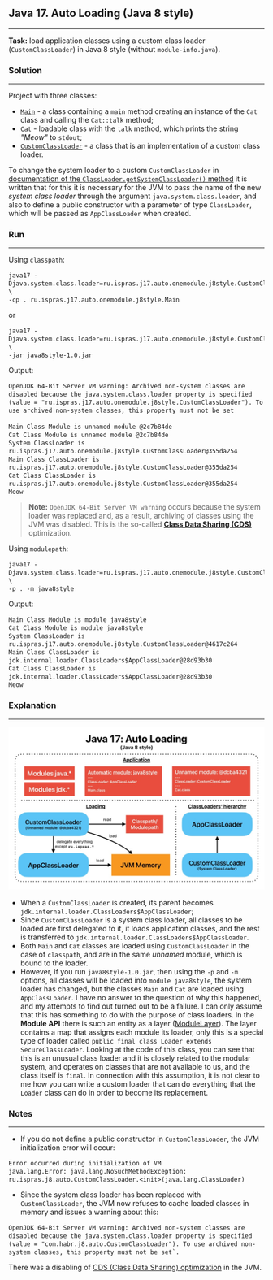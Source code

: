 ## Java 17. Auto Loading (Java 8 style)
---
**Task:** load application classes using a custom class loader (`CustomClassLoader`) in Java 8 style (without `module-info.java`).

### Solution
---
Project with three classes:
- [`Main`](src/ru/ispras/j17/auto/onemodule/j8style/Main.java) - a class containing a `main` method creating an instance of the `Cat` class and calling the `Cat::talk` method;
- [`Cat`](src/ru/ispras/j17/auto/onemodule/j8style/Cat.java) - loadable class with the `talk` method, which prints the string *"Meow"* to `stdout`;
- [`CustomClassLoader`](src/ru/ispras/j17/auto/onemodule/j8style/CustomClassLoader.java) - a class that is an implementation of a custom class loader.

To change the system loader to a custom `CustomClassLoader` in [documentation of the `ClassLoader.getSystemClassLoader()` method](https://docs.oracle.com/en/java/javase/17/docs/api/java.base/java/lang/ClassLoader.html#getSystemClassLoader()) it is written that for this it is necessary for the JVM to pass the name of the new *system class loader* through the argument `java.system.class.loader`, and also to define a public constructor with a parameter of type `ClassLoader`, which will be passed as `AppClassLoader` when created.

### Run
---
Using `classpath`:

```shell
java17 -Djava.system.class.loader=ru.ispras.j17.auto.onemodule.j8style.CustomClassLoader \
-cp . ru.ispras.j17.auto.onemodule.j8style.Main
```

or

```shell
java17 -Djava.system.class.loader=ru.ispras.j17.auto.onemodule.j8style.CustomClassLoader \
-jar java8style-1.0.jar
```

Output:

```shell
OpenJDK 64-Bit Server VM warning: Archived non-system classes are disabled because the java.system.class.loader property is specified (value = "ru.ispras.j17.auto.onemodule.j8style.CustomClassLoader"). To use archived non-system classes, this property must not be set

Main Class Module is unnamed module @2c7b84de
Cat Class Module is unnamed module @2c7b84de
System ClassLoader is ru.ispras.j17.auto.onemodule.j8style.CustomClassLoader@355da254
Main Class ClassLoader is ru.ispras.j17.auto.onemodule.j8style.CustomClassLoader@355da254
Cat Class ClassLoader is ru.ispras.j17.auto.onemodule.j8style.CustomClassLoader@355da254
Meow
```

> **Note:**
> `OpenJDK 64-Bit Server VM warning` occurs because the system loader was replaced and, as a result, archiving of classes using the JVM was disabled. This is the so-called [**Class Data Sharing (CDS)**](https://habr.com/ru/articles/472638/) optimization.

Using `modulepath`:

```shell
java17 -Djava.system.class.loader=ru.ispras.j17.auto.onemodule.j8style.CustomClassLoader \
-p . -m java8style
```

Output:

```shell
Main Class Module is module java8style
Cat Class Module is module java8style
System ClassLoader is ru.ispras.j17.auto.onemodule.j8style.CustomClassLoader@4617c264
Main Class ClassLoader is jdk.internal.loader.ClassLoaders$AppClassLoader@28d93b30
Cat Class ClassLoader is jdk.internal.loader.ClassLoaders$AppClassLoader@28d93b30
Meow
```

### Explanation
---
![Java 17. Auto Loading (Java 8 style).jpg](../../../../img/Java%2017.%20Auto%20Loading%20(Java%208%20style).jpg)

- When a `CustomClassLoader` is created, its parent becomes `jdk.internal.loader.ClassLoaders$AppClassLoader`;
- Since `CustomClassLoader` is a system class loader, all classes to be loaded are first delegated to it, it loads application classes, and the rest is transferred to `jdk.internal.loader.ClassLoaders$AppClassLoader`.
- Both `Main` and `Cat` classes are loaded using `CustomClassLoader` in the case of `classpath`, and are in the same *unnamed* module, which is bound to the loader.
- However, if you run `java8style-1.0.jar`, then using the `-p` and `-m` options, all classes will be loaded into `module java8style`, the system loader has changed, but the classes `Main` and `Cat` are loaded using `AppClassLoader`. I have no answer to the question of why this happened, and my attempts to find out turned out to be a failure. I can only assume that this has something to do with the purpose of class loaders. In the **Module API** there is such an entity as a layer ([ModuleLayer](https://docs.oracle.com/en/java/javase/17/docs/api/java.base/java/lang/ModuleLayer.html)). The layer contains a map that assigns each module its loader, only this is a special type of loader called `public final class Loader extends SecureClassLoader`. Looking at the code of this class, you can see that this is an unusual class loader and it is closely related to the modular system, and operates on classes that are not available to us, and the class itself is `final`. In connection with this assumption, it is not clear to me how you can write a custom loader that can do everything that the `Loader` class can do in order to become its replacement.

### Notes
---
- If you do not define a public constructor in `CustomClassLoader`, the JVM initialization error will occur:

```
Error occurred during initialization of VM
java.lang.Error: java.lang.NoSuchMethodException: ru.ispras.j8.auto.CustomClassLoader.<init>(java.lang.ClassLoader)
```

- Since the system class loader has been replaced with `CustomClassLoader`, the JVM now refuses to cache loaded classes in memory and issues a warning about this:

```
OpenJDK 64-Bit Server VM warning: Archived non-system classes are disabled because the java.system.class.loader property is specified (value = "com.habr.j8.auto.CustomClassLoader"). To use archived non-system classes, this property must not be set`.
```

There was a disabling of [CDS (Class Data Sharing) optimization](https://habr.com/ru/articles/472638/) in the JVM.